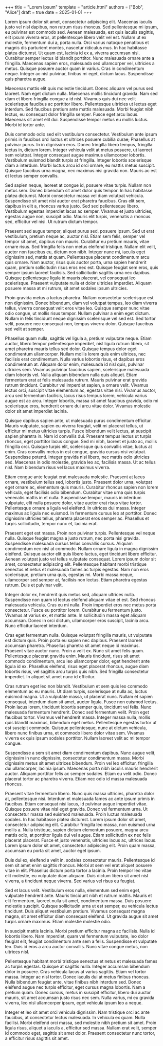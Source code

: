 +++
title = "Lorem Ipsum"
template = "article.html"
authors = ["Bob", "Alice"]
draft = true
date = 2025-01-01
+++

Lorem ipsum dolor sit amet, consectetur adipiscing elit.
Maecenas iaculis justo vel nisl dapibus, non rutrum risus rhoncus.
Sed pellentesque mi ipsum, eu pulvinar est commodo sed.
Aenean malesuada, est quis iaculis sagittis, elit ipsum viverra eros, at pellentesque libero velit vel est.
Nullam ut ex molestie, fermentum dui a, porta nulla.
Orci varius natoque penatibus et magnis dis parturient montes, nascetur ridiculus mus.
In hac habitasse platea dictumst.
Ut quam est, lacinia id ex a, viverra accumsan nisl.
Curabitur semper lectus id blandit porttitor.
Nunc malesuada ornare ante a fringilla.
Maecenas sapien eros, malesuada sed ullamcorper vel, ultricies a metus.
Quisque posuere auctor quam in varius.
Cras in condimentum neque.
Integer ac nisl pulvinar, finibus mi eget, dictum lacus.
Suspendisse quis pharetra augue.

Maecenas mattis elit quis molestie tincidunt.
Donec aliquam vel purus sed laoreet.
Nam eget dictum nulla.
Maecenas mollis tincidunt gravida.
Nam sed diam et libero fringilla congue a id nisl.
Vivamus quis dui nec velit scelerisque faucibus ac porttitor libero.
Pellentesque ultricies ut lectus eget interdum.
Sed faucibus pretium ante mattis malesuada.
Morbi feugiat nibh lectus, eu consequat dolor fringilla semper.
Fusce eget arcu lacus.
Maecenas sit amet elit dui.
Suspendisse tempor metus eu mollis luctus.
Morbi id tortor ante.

Duis commodo odio sed elit vestibulum consectetur.
Vestibulum ante ipsum primis in faucibus orci luctus et ultrices posuere cubilia curae; Phasellus at pulvinar purus.
In in dignissim eros.
Donec fringilla libero tempus, fringilla lectus in, dictum lorem.
Integer vehicula velit at metus posuere, ut laoreet sem volutpat.
Integer consequat augue maximus ullamcorper lobortis.
Vestibulum euismod blandit turpis at fringilla.
Integer lobortis scelerisque diam a interdum.
Morbi luctus arcu id orci ornare, eu mattis metus suscipit.
Quisque faucibus urna magna, nec maximus nisi gravida non.
Mauris ac est et lectus semper convallis.

Sed sapien neque, laoreet at congue id, posuere vitae turpis.
Nullam non metus sem.
Donec bibendum sit amet dolor quis tempor.
In hac habitasse platea dictumst.
Morbi consectetur massa vel diam volutpat vehicula.
Suspendisse sit amet nisi auctor erat pharetra faucibus.
Cras elit sem, dapibus in elit a, rhoncus varius justo.
Sed sed pellentesque libero.
Vestibulum egestas imperdiet lacus ac semper.
Vivamus et justo ultricies, egestas augue non, suscipit odio.
Mauris elit turpis, venenatis a rhoncus sed, efficitur vel nisi.
Ut rutrum dictum tempor.

Praesent sed augue tempor, aliquet purus sed, posuere ipsum.
Sed ut erat vestibulum, pretium neque ac, auctor nisl.
Etiam sem felis, semper vel tempor sit amet, dapibus non mauris.
Curabitur eu pretium mauris, vitae ornare risus.
Sed fringilla felis non metus eleifend tristique.
Nullam elit velit, auctor non faucibus eu, dictum non nibh.
Integer nunc mi, iaculis eget dignissim sed, mattis at quam.
Pellentesque placerat condimentum arcu quis ornare.
Nam auctor, risus quis auctor porta, urna sapien hendrerit quam, pretium sollicitudin risus eros nec est.
Quisque feugiat sem eros, quis semper ipsum laoreet facilisis.
Sed sollicitudin sagittis urna nec dapibus.
Quisque pellentesque ligula id mauris placerat, vel consequat leo scelerisque.
Praesent vulputate nulla et dolor ultricies imperdiet.
Aliquam posuere massa at mi rutrum, sit amet sodales ipsum ultricies.

Proin gravida metus a luctus pharetra.
Nullam consectetur scelerisque est non dignissim.
Donec bibendum, diam vel volutpat tempus, leo diam viverra tellus, viverra consequat velit eros vitae leo.
Quisque semper nunc vitae odio congue, ut mollis risus tempor.
Nullam pulvinar a enim eget dictum.
Nullam in felis tincidunt neque dignissim scelerisque vel sed est.
Sed tortor velit, posuere nec consequat non, tempus viverra dolor.
Quisque faucibus sed velit at semper.

Phasellus quam nulla, sagittis vel ligula a, pretium vulputate neque.
Etiam auctor, libero tempor pellentesque imperdiet, nisl ligula rutrum libero, sit amet pharetra mauris tellus sed dolor.
Quisque tempus dolor eget condimentum ullamcorper.
Nullam mollis lorem quis enim ultrices, nec facilisis erat condimentum.
Nulla varius lobortis risus, et dapibus eros condimentum at.
Aliquam dolor enim, malesuada id nisl quis, pulvinar ultricies sem.
Vivamus pulvinar faucibus sapien, scelerisque malesuada diam lobortis vel.
Nulla aliquam bibendum nulla quis aliquet.
Etiam fermentum erat at felis malesuada rutrum.
Mauris pulvinar erat gravida rutrum tincidunt.
Curabitur vel imperdiet sapien, a ornare velit.
Vivamus lectus orci, suscipit vitae elementum ac, egestas vitae nisi.
Vivamus auctor, arcu sed fermentum facilisis, lacus risus tempus lorem, vehicula varius augue est ac arcu.
Integer lobortis, massa sit amet faucibus gravida, odio mi scelerisque eros, hendrerit ornare dui arcu vitae dolor.
Vivamus molestie dolor sit amet imperdiet lacinia.

Quisque dapibus sapien ante, ut malesuada purus condimentum efficitur.
Mauris vulputate, sapien eu viverra feugiat, velit mi placerat tellus, ut efficitur mi metus ultricies turpis.
Fusce bibendum velit lectus, at suscipit sapien pharetra in.
Nam id convallis dui.
Praesent tempus lectus ut turpis rhoncus, eget porttitor lacus congue.
Sed mi nibh, laoreet et justo ac, mollis fringilla orci.
Quisque turpis elit, scelerisque quis convallis vitae, luctus at enim.
Cras convallis metus in est congue, gravida cursus nisi volutpat.
Suspendisse potenti.
Integer gravida nisi libero, nec mattis odio ultricies sed.
Maecenas in odio molestie, gravida leo ac, facilisis massa.
Ut ac tellus nisl.
Nam bibendum risus vel lacus maximus viverra.

Etiam congue ante feugiat erat malesuada molestie.
Praesent at lacus ornare, vestibulum tellus sed, lobortis justo.
Praesent dolor urna, volutpat eget ornare ac, elementum quis mauris.
Curabitur rhoncus sapien non lorem vehicula, eget facilisis odio bibendum.
Curabitur vitae urna quis turpis venenatis mattis in et nulla.
Suspendisse tempor, mauris in interdum vulputate, elit nulla posuere dolor, vitae auctor erat risus vitae tortor.
Pellentesque ornare a ligula vel eleifend.
In ultrices dui massa.
Integer maximus ac ligula nec euismod.
In fermentum cursus leo at porttitor.
Donec dignissim ultricies tellus, pharetra placerat eros semper ac.
Phasellus et turpis sollicitudin, tempor nunc et, lacinia erat.

Praesent eget est massa.
Proin non pulvinar turpis.
Pellentesque vel neque nulla.
Quisque feugiat magna a justo rutrum, nec porta nisi gravida.
Suspendisse malesuada cursus tellus convallis cursus.
Aliquam condimentum nec nisl at commodo.
Nullam ornare ligula in magna dignissim eleifend.
Quisque auctor elit quis libero luctus, eget tincidunt libero efficitur.
Aenean volutpat justo vel tellus vulputate consequat.
Lorem ipsum dolor sit amet, consectetur adipiscing elit.
Pellentesque habitant morbi tristique senectus et netus et malesuada fames ac turpis egestas.
Nam non eros scelerisque, pretium urna quis, egestas mi.
Morbi massa neque, ullamcorper sed semper at, facilisis non lectus.
Etiam pharetra egestas rutrum.
Duis et pulvinar velit.

Integer dolor ex, hendrerit quis metus sed, aliquam ultrices nulla.
Suspendisse non quam id lectus eleifend aliquam vitae et est.
Sed rhoncus malesuada vehicula.
Cras eu mi nulla.
Proin imperdiet eros nec metus porta consectetur.
Fusce eu porttitor lorem.
Curabitur eu fermentum justo.
Vivamus at varius ex, et mattis ante.
In sollicitudin massa eget aliquam accumsan.
Donec in orci dictum, ullamcorper eros suscipit, lacinia arcu.
Nunc efficitur laoreet interdum.

Cras eget fermentum nulla.
Quisque volutpat fringilla mauris, ut vulputate est dictum quis.
Proin porta eu sapien nec dapibus.
Praesent laoreet accumsan pharetra.
Phasellus pharetra sit amet neque id maximus.
Praesent vitae auctor nunc.
Proin a velit ex.
Nunc sit amet felis quam.
Pellentesque placerat gravida enim.
Mauris tincidunt, risus sit amet commodo condimentum, arcu leo ullamcorper dolor, eget hendrerit ante ligula id ex.
Phasellus eleifend, risus eget placerat rhoncus, augue diam lobortis risus, vel sagittis arcu turpis quis nibh.
Sed fringilla consectetur imperdiet.
In aliquet sit amet nunc id efficitur.

Cras rutrum eget leo non blandit.
Vestibulum et sem quis leo commodo elementum ac eu mauris.
Ut diam turpis, scelerisque at nulla ac, luctus euismod magna.
Ut a vulputate massa, ut placerat nunc.
Nullam et sapien consequat, interdum diam sit amet, auctor ligula.
Fusce non euismod lectus.
Proin lacus lorem, tincidunt lobortis semper quis, tincidunt vel felis.
Nunc malesuada fermentum hendrerit.
Donec sed fermentum velit.
Proin eget faucibus tortor.
Vivamus vel hendrerit massa.
Integer massa nulla, mollis quis blandit maximus, bibendum eget metus.
Pellentesque egestas tortor ut est suscipit commodo.
Quisque pellentesque, nunc at dictum vehicula, libero nunc finibus urna, et commodo libero dolor vitae sem.
Vivamus viverra ex quis ipsum sodales porttitor.
Nullam laoreet velit ac mi tempor congue.

Suspendisse a sem sit amet diam condimentum dapibus.
Nunc augue velit, dignissim in nunc dignissim, consectetur condimentum massa.
Morbi dignissim metus sit amet ultrices bibendum.
Proin vel leo efficitur, fringilla dui ullamcorper, lacinia ipsum.
Maecenas porta nibh iaculis mauris hendrerit auctor.
Aliquam porttitor felis ac semper sodales.
Etiam eu velit odio.
Donec placerat tortor ac pharetra viverra.
Etiam nec odio id massa malesuada rhoncus.

Praesent vitae fermentum libero.
Nunc quis massa ultricies, pharetra dolor at, pellentesque nisi.
Interdum et malesuada fames ac ante ipsum primis in faucibus.
Etiam consequat nisi lacus, id pulvinar augue imperdiet vitae.
Quisque posuere vitae nisl eget gravida.
Donec vel fermentum urna.
Ut consectetur massa sed euismod malesuada.
Proin luctus malesuada sodales.
In hac habitasse platea dictumst.
Lorem ipsum dolor sit amet, consectetur adipiscing elit.
Curabitur fringilla leo massa, non euismod urna mollis a.
Nulla tristique, sapien dictum elementum posuere, magna arcu mattis odio, at porttitor ligula dui vel augue.
Etiam sollicitudin ex nec felis placerat placerat.
Fusce et justo venenatis, ultricies lacus ac, ultrices lacus.
Lorem ipsum dolor sit amet, consectetur adipiscing elit.
Proin quam massa, accumsan eu porta sit amet, auctor eget ipsum.

Duis dui ex, eleifend a velit in, sodales consectetur mauris.
Pellentesque id sem sit amet enim sagittis rhoncus.
Morbi at sem vel erat aliquet posuere vitae in elit.
Phasellus dictum porta tortor a lacinia.
Proin tempor leo vitae elit molestie, eu vulputate diam aliquam.
Duis dictum libero sit amet nisl viverra, a tincidunt neque viverra.
Sed varius vel risus eu feugiat.

Sed et lacus velit.
Vestibulum eros nulla, elementum sed enim eget, vulputate hendrerit ante.
Mauris tincidunt nibh et rutrum mattis.
Mauris et elit fermentum, laoreet nulla sit amet, condimentum massa.
Duis posuere molestie suscipit.
Quisque sollicitudin urna ut est semper, eu vehicula lectus tincidunt.
Duis aliquet vestibulum pretium.
Vivamus consequat magna magna, sit amet efficitur diam consequat eleifend.
Ut gravida augue sit amet turpis ornare maximus.
Etiam molestie molestie odio.

In suscipit mattis lacinia.
Morbi pretium efficitur magna ac facilisis.
Nulla id lobortis libero.
Nam imperdiet, quam vel fermentum vulputate, leo dolor feugiat elit, feugiat condimentum ante sem a felis.
Suspendisse et vulputate leo.
Duis id eros a arcu auctor convallis.
Nunc vitae congue metus, non ultrices nisl.

Pellentesque habitant morbi tristique senectus et netus et malesuada fames ac turpis egestas.
Quisque at sagittis nulla.
Integer accumsan bibendum dolor in posuere.
Cras vehicula lacus at varius sagittis.
Etiam vel tortor massa.
Integer ac nisl tortor.
Donec iaculis dui at metus finibus rhoncus.
Nulla bibendum feugiat ante, vitae finibus nibh interdum sed.
Donec eleifend augue nec turpis efficitur, eget cursus magna lobortis.
Nam a pretium quam.
Donec cursus, metus in suscipit efficitur, libero dui auctor mauris, sit amet accumsan justo risus nec sem.
Nulla varius, mi eu gravida viverra, leo nisl ullamcorper ipsum, eget vehicula ipsum leo a neque.

Integer et leo sit amet orci vehicula dignissim.
Nam tristique orci ac ante faucibus, at consectetur lectus malesuada.
In vehicula ex quam.
Nulla facilisi.
Morbi eleifend orci massa, sed molestie nibh pretium sit amet.
Proin ligula risus, aliquet a iaculis a, efficitur sed massa.
Nullam erat velit, semper id commodo eget, sagittis sit amet dolor.
Praesent consectetur nunc tortor, a efficitur risus sagittis sit amet.

